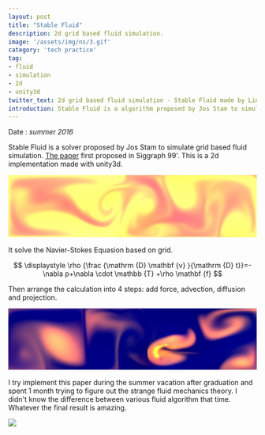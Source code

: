```yaml
---
layout: post
title: "Stable Fluid"
description: 2d grid based fluid simulation.
image: '/assets/img/ns/3.gif'
category: 'tech practice'
tag:
- fluid
- simulation
- 2d
- unity3d
twitter_text: 2d grid based fluid simulation - Stable Fluid made by Lind Chen. 
introduction: Stable Fluid is a algorithm proposed by Jos Stam to simulate grid based fluid simulation. This is a 2d implementation made with unity3d.
---
```


Date : *summer 2016*

Stable Fluid is a solver proposed by Jos Stam to simulate grid based fluid simulation. [The paper](http://www.dgp.toronto.edu/people/stam/reality/Research/pdf/ns.pdf) first proposed in Siggraph 99'. This is a 2d implementation made with unity3d. 

![](/assets/img/ns/2.jpg)

It solve the Navier-Stokes Equasion based on grid. 

$$
\displaystyle \rho {\frac {\mathrm {D} \mathbf {v} }{\mathrm {D} t}}=-\nabla p+\nabla \cdot \mathbb {T} +\rho \mathbf {f}
$$

Then arrange the calculation into 4 steps: add force, advection, diffusion and projection.

![](/assets/img/ns/3.jpg)

I try implement this paper during the summer vacation after graduation and spent 1 month trying to figure out the strange fluid mechanics theory. I didn't know the difference between various fluid algorithm that time. Whatever the final result is amazing.

![](/assets/img/ns/1.gif)



